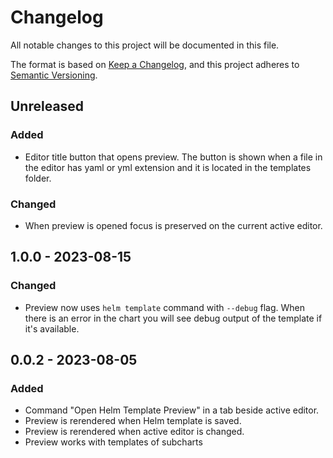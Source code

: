 # Changelog

All notable changes to this project will be documented in this file.

The format is based on [Keep a Changelog](https://keepachangelog.com/en/1.0.0/),
and this project adheres to [Semantic Versioning](https://semver.org/spec/v2.0.0.html).

## Unreleased

### Added

- Editor title button that opens preview. The button is shown when a file in the editor has yaml or yml extension and it is located in the templates folder.

### Changed

- When preview is opened focus is preserved on the current active editor.

## 1.0.0 - 2023-08-15

### Changed

- Preview now uses `helm template` command with `--debug` flag. When there is an error in the chart you will see debug output of the template if it's available.

## 0.0.2 - 2023-08-05

### Added

- Command "Open Helm Template Preview" in a tab beside active editor.
- Preview is rerendered when Helm template is saved.
- Preview is rerendered when active editor is changed.
- Preview works with templates of subcharts

